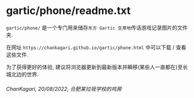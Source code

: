 # gartic/phone/readme.txt

``gartic/phone/`` 是一个专门用来储存``东方 Gartic 生草地``传话游戏记录图片的文件夹.

在网址 ``https://chankagari.github.io/gartic/phone.html`` 中可以下载 / 查看这些文件.

为了获得更好的体验, 建议将浏览器更新到最新版本并瞬移(某些人一直都在)至长城北边的世界.

###### ChanKagari, 20/08/2022, 合肥某垃圾学校的鸡房
